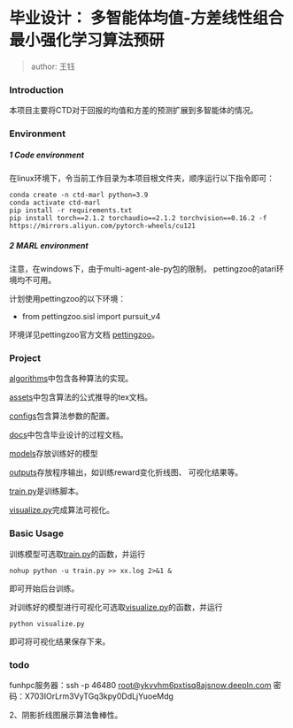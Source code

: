 # 毕业设计： 多智能体均值-方差线性组合最小强化学习算法预研

> author: 王钰

### Introduction

本项目主要将CTD对于回报的均值和方差的预测扩展到多智能体的情况。

### Environment

##### 1 Code environment

在linux环境下，令当前工作目录为本项目根文件夹，顺序运行以下指令即可：
````
conda create -n ctd-marl python=3.9
conda activate ctd-marl
pip install -r requirements.txt
pip install torch==2.1.2 torchaudio==2.1.2 torchvision==0.16.2 -f https://mirrors.aliyun.com/pytorch-wheels/cu121
````

##### 2 MARL environment

注意，在windows下，由于multi-agent-ale-py包的限制，
pettingzoo的atari环境均不可用。

计划使用pettingzoo的以下环境：

* from pettingzoo.sisl import pursuit_v4

环境详见pettingzoo官方文档
[pettingzoo](https://pettingzoo.farama.org/)。

### Project

[algorithms](./algorithms)中包含各种算法的实现。

[assets](./assets)中包含算法的公式推导的tex文档。

[configs](./configs)包含算法参数的配置。

[docs](./docs)中包含毕业设计的过程文档。

[models](./models)存放训练好的模型

[outputs](./outputs)存放程序输出，如训练reward变化折线图、
可视化结果等。

[train.py](./train.py)是训练脚本。

[visualize.py](./visualize.py)完成算法可视化。

### Basic Usage

训练模型可选取[train.py](./train.py)的函数，并运行

``nohup python -u train.py >> xx.log 2>&1 &``

即可开始后台训练。

对训练好的模型进行可视化可选取[visualize.py](./visualize.py)的函数，并运行

``python visualize.py``

即可将可视化结果保存下来。

### todo

funhpc服务器：ssh -p 46480 root@ykvvhm6pxtisq8ajsnow.deepln.com
密码：X703IOrLrm3VyTGq3kpy0DdLjYuoeMdg


2、阴影折线图展示算法鲁棒性。

